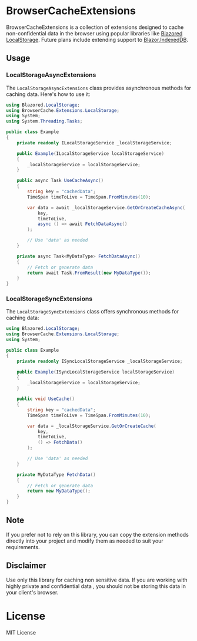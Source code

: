 # BrowserCacheExtensions
BrowserCacheExtensions is a collection of extensions designed to cache non-confidential data in the browser using popular libraries like [Blazored LocalStorage](https://github.com/Blazored/LocalStorage). Future plans include extending support to [Blazor.IndexedDB](https://github.com/wtulloch/Blazor.IndexedDB).

## Usage

### LocalStorageAsyncExtensions

The `LocalStorageAsyncExtensions` class provides asynchronous methods for caching data. Here's how to use it:

```csharp
using Blazored.LocalStorage;
using BrowserCache.Extensions.LocalStorage;
using System;
using System.Threading.Tasks;

public class Example
{
    private readonly ILocalStorageService _localStorageService;

    public Example(ILocalStorageService localStorageService)
    {
        _localStorageService = localStorageService;
    }

    public async Task UseCacheAsync()
    {
        string key = "cachedData";
        TimeSpan timeToLive = TimeSpan.FromMinutes(10);

        var data = await _localStorageService.GetOrCreateCacheAsync(
            key,
            timeToLive,
            async () => await FetchDataAsync()
        );

        // Use 'data' as needed
    }

    private async Task<MyDataType> FetchDataAsync()
    {
        // Fetch or generate data
        return await Task.FromResult(new MyDataType());
    }
}
```

### LocalStorageSyncExtensions

The `LocalStorageSyncExtensions` class offers synchronous methods for caching data:

```csharp
using Blazored.LocalStorage;
using BrowserCache.Extensions.LocalStorage;
using System;

public class Example
{
    private readonly ISyncLocalStorageService _localStorageService;

    public Example(ISyncLocalStorageService localStorageService)
    {
        _localStorageService = localStorageService;
    }

    public void UseCache()
    {
        string key = "cachedData";
        TimeSpan timeToLive = TimeSpan.FromMinutes(10);

        var data = _localStorageService.GetOrCreateCache(
            key,
            timeToLive,
            () => FetchData()
        );

        // Use 'data' as needed
    }

    private MyDataType FetchData()
    {
        // Fetch or generate data
        return new MyDataType();
    }
}
```

## Note
If you prefer not to rely on this library, you can copy the extension methods directly into your project and modify them as needed to suit your requirements.

## Disclaimer
Use only this library for caching non sensitive data.
If you are working with highly private and confidential data , you should not be storing this data in your client's browser.

# License
MIT License





